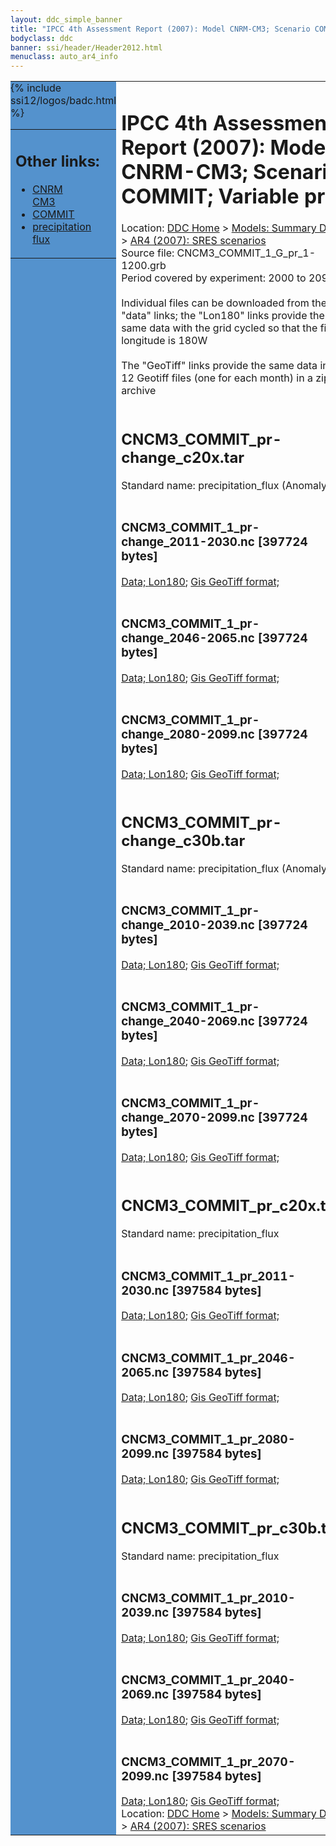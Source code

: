 ```yaml
---
layout: ddc_simple_banner
title: "IPCC 4th Assessment Report (2007): Model CNRM-CM3; Scenario COMMIT; Variable pr"
bodyclass: ddc
banner: ssi/header/Header2012.html
menuclass: auto_ar4_info
---
```



<table width="100%" border="0" cellspacing="0" cellpadding="0" style="border-collapse: collapse;">
<tr style="margin:0;padding:0;border:0;">
<td style="margin:0;padding:0;border:0;height:1pt;width:150pt;background:#5492CD;" valign="top" >

<div id="lh-col2" class="auto_ar4_info">
<table class="menumain" bgcolor="#5492CD" cellspacing="0" width="100%" border="0">
<tr><td>
<h2> Other links:</h2>
<ul>
<li><a href="/auto/ar4/model-CNRM-CM3.html">CNRM<br/>CM3</a></li>
<li><a href="/auto/ar4/scenario-COMMIT.html">COMMIT</a></li>
<li><a href="/auto/ar4/var-precipitation_flux.html">precipitation flux</a></li>
</ul>
</td></tr>
{% include ssi12/logos/badc.html %}
</table>
</div>
</td>
<td><h1>IPCC 4th Assessment Report (2007): Model CNRM-CM3; Scenario COMMIT; Variable pr</h1>

<!-- Breadcrumb1 -->
<div id="breadcrumb1" align="left">
Location: <a href="/index.html">DDC Home</a> > <a href="/sim/gcm_clim/">Models: Summary Data</a>
> <a href="/sim/gcm_clim/SRES_AR4/index.html">AR4 (2007): SRES scenarios</a>
</div>
<!-- End of Breadcrumb1 -->Source file: CNCM3_COMMIT_1_G_pr_1-1200.grb
<br/>
Period covered by experiment: 2000 to 2099<br/>
<br/>Individual files can be downloaded from the "data" links; the "Lon180" links provide the same data
         with the grid cycled so that the first longitude is 180W<br/>
<br/>The "GeoTiff" links provide the same data in 12 Geotiff files (one for each month)
          in a zip archive<br/>
<br/><h2>CNCM3_COMMIT_pr-change_c20x.tar</h2>
Standard name: precipitation_flux (Anomaly)<br>
<br/><h3>CNCM3_COMMIT_1_pr-change_2011-2030.nc [397724 bytes]</h3>
<a href="/cgi-bin/downl/ar4_nc/pr/CNCM3_COMMIT_1_pr-change_2011-2030.nc">Data; </a><a href="/cgi-bin/downl/ar4_nc/pr/CNCM3_COMMIT_1_pr-change_2011-2030.cyto180.nc"> Lon180</a>; <a href="/cgi-bin/downl/ar4_tif/pr/CNCM3_COMMIT_1_pr-change_2011-2030.zip">Gis GeoTiff format; </a><br/>
<br/><h3>CNCM3_COMMIT_1_pr-change_2046-2065.nc [397724 bytes]</h3>
<a href="/cgi-bin/downl/ar4_nc/pr/CNCM3_COMMIT_1_pr-change_2046-2065.nc">Data; </a><a href="/cgi-bin/downl/ar4_nc/pr/CNCM3_COMMIT_1_pr-change_2046-2065.cyto180.nc"> Lon180</a>; <a href="/cgi-bin/downl/ar4_tif/pr/CNCM3_COMMIT_1_pr-change_2046-2065.zip">Gis GeoTiff format; </a><br/>
<br/><h3>CNCM3_COMMIT_1_pr-change_2080-2099.nc [397724 bytes]</h3>
<a href="/cgi-bin/downl/ar4_nc/pr/CNCM3_COMMIT_1_pr-change_2080-2099.nc">Data; </a><a href="/cgi-bin/downl/ar4_nc/pr/CNCM3_COMMIT_1_pr-change_2080-2099.cyto180.nc"> Lon180</a>; <a href="/cgi-bin/downl/ar4_tif/pr/CNCM3_COMMIT_1_pr-change_2080-2099.zip">Gis GeoTiff format; </a><br/>
<br/><h2>CNCM3_COMMIT_pr-change_c30b.tar</h2>
Standard name: precipitation_flux (Anomaly)<br>
<br/><h3>CNCM3_COMMIT_1_pr-change_2010-2039.nc [397724 bytes]</h3>
<a href="/cgi-bin/downl/ar4_nc/pr/CNCM3_COMMIT_1_pr-change_2010-2039.nc">Data; </a><a href="/cgi-bin/downl/ar4_nc/pr/CNCM3_COMMIT_1_pr-change_2010-2039.cyto180.nc"> Lon180</a>; <a href="/cgi-bin/downl/ar4_tif/pr/CNCM3_COMMIT_1_pr-change_2010-2039.zip">Gis GeoTiff format; </a><br/>
<br/><h3>CNCM3_COMMIT_1_pr-change_2040-2069.nc [397724 bytes]</h3>
<a href="/cgi-bin/downl/ar4_nc/pr/CNCM3_COMMIT_1_pr-change_2040-2069.nc">Data; </a><a href="/cgi-bin/downl/ar4_nc/pr/CNCM3_COMMIT_1_pr-change_2040-2069.cyto180.nc"> Lon180</a>; <a href="/cgi-bin/downl/ar4_tif/pr/CNCM3_COMMIT_1_pr-change_2040-2069.zip">Gis GeoTiff format; </a><br/>
<br/><h3>CNCM3_COMMIT_1_pr-change_2070-2099.nc [397724 bytes]</h3>
<a href="/cgi-bin/downl/ar4_nc/pr/CNCM3_COMMIT_1_pr-change_2070-2099.nc">Data; </a><a href="/cgi-bin/downl/ar4_nc/pr/CNCM3_COMMIT_1_pr-change_2070-2099.cyto180.nc"> Lon180</a>; <a href="/cgi-bin/downl/ar4_tif/pr/CNCM3_COMMIT_1_pr-change_2070-2099.zip">Gis GeoTiff format; </a><br/>
<br/><h2>CNCM3_COMMIT_pr_c20x.tar</h2>
Standard name: precipitation_flux<br>
<br/><h3>CNCM3_COMMIT_1_pr_2011-2030.nc [397584 bytes]</h3>
<a href="/cgi-bin/downl/ar4_nc/pr/CNCM3_COMMIT_1_pr_2011-2030.nc">Data; </a><a href="/cgi-bin/downl/ar4_nc/pr/CNCM3_COMMIT_1_pr_2011-2030.cyto180.nc"> Lon180</a>; <a href="/cgi-bin/downl/ar4_tif/pr/CNCM3_COMMIT_1_pr_2011-2030.zip">Gis GeoTiff format; </a><br/>
<br/><h3>CNCM3_COMMIT_1_pr_2046-2065.nc [397584 bytes]</h3>
<a href="/cgi-bin/downl/ar4_nc/pr/CNCM3_COMMIT_1_pr_2046-2065.nc">Data; </a><a href="/cgi-bin/downl/ar4_nc/pr/CNCM3_COMMIT_1_pr_2046-2065.cyto180.nc"> Lon180</a>; <a href="/cgi-bin/downl/ar4_tif/pr/CNCM3_COMMIT_1_pr_2046-2065.zip">Gis GeoTiff format; </a><br/>
<br/><h3>CNCM3_COMMIT_1_pr_2080-2099.nc [397584 bytes]</h3>
<a href="/cgi-bin/downl/ar4_nc/pr/CNCM3_COMMIT_1_pr_2080-2099.nc">Data; </a><a href="/cgi-bin/downl/ar4_nc/pr/CNCM3_COMMIT_1_pr_2080-2099.cyto180.nc"> Lon180</a>; <a href="/cgi-bin/downl/ar4_tif/pr/CNCM3_COMMIT_1_pr_2080-2099.zip">Gis GeoTiff format; </a><br/>
<br/><h2>CNCM3_COMMIT_pr_c30b.tar</h2>
Standard name: precipitation_flux<br>
<br/><h3>CNCM3_COMMIT_1_pr_2010-2039.nc [397584 bytes]</h3>
<a href="/cgi-bin/downl/ar4_nc/pr/CNCM3_COMMIT_1_pr_2010-2039.nc">Data; </a><a href="/cgi-bin/downl/ar4_nc/pr/CNCM3_COMMIT_1_pr_2010-2039.cyto180.nc"> Lon180</a>; <a href="/cgi-bin/downl/ar4_tif/pr/CNCM3_COMMIT_1_pr_2010-2039.zip">Gis GeoTiff format; </a><br/>
<br/><h3>CNCM3_COMMIT_1_pr_2040-2069.nc [397584 bytes]</h3>
<a href="/cgi-bin/downl/ar4_nc/pr/CNCM3_COMMIT_1_pr_2040-2069.nc">Data; </a><a href="/cgi-bin/downl/ar4_nc/pr/CNCM3_COMMIT_1_pr_2040-2069.cyto180.nc"> Lon180</a>; <a href="/cgi-bin/downl/ar4_tif/pr/CNCM3_COMMIT_1_pr_2040-2069.zip">Gis GeoTiff format; </a><br/>
<br/><h3>CNCM3_COMMIT_1_pr_2070-2099.nc [397584 bytes]</h3>
<a href="/cgi-bin/downl/ar4_nc/pr/CNCM3_COMMIT_1_pr_2070-2099.nc">Data; </a><a href="/cgi-bin/downl/ar4_nc/pr/CNCM3_COMMIT_1_pr_2070-2099.cyto180.nc"> Lon180</a>; <a href="/cgi-bin/downl/ar4_tif/pr/CNCM3_COMMIT_1_pr_2070-2099.zip">Gis GeoTiff format; </a><br/>
<!-- Breadcrumb2 -->
<div id="breadcrumb2" align="left">
Location: <a href="/index.html">DDC Home</a> > <a href="/sim/gcm_clim/">Models: Summary Data</a>
> <a href="/sim/gcm_clim/SRES_AR4/index.html">AR4 (2007): SRES scenarios</a>
</div>
<!-- End of Breadcrumb2 --></td></tr></table>
